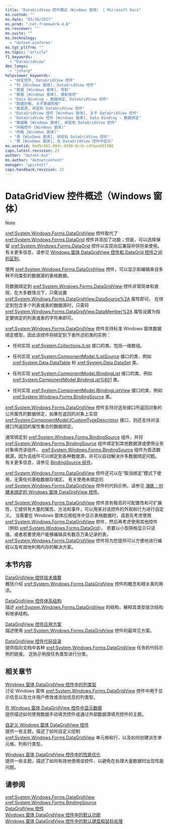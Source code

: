 ```yaml
---
title: "DataGridView 控件概述（Windows 窗体） | Microsoft Docs"
ms.custom: ""
ms.date: "03/30/2017"
ms.prod: ".net-framework-4.6"
ms.reviewer: ""
ms.suite: ""
ms.technology: 
  - "dotnet-winforms"
ms.tgt_pltfrm: ""
ms.topic: "article"
f1_keywords: 
  - "DataGridView"
dev_langs: 
  - "jsharp"
helpviewer_keywords: 
  - "绑定控件, DataGridView 控件"
  - "列 [Windows 窗体], DataGridView 控件"
  - "数据 [Windows 窗体], 导航"
  - "数据 [Windows 窗体], 重新排序"
  - "Data Binding — 数据绑定, DataGridView 控件"
  - "数据网格, 关于数据网格"
  - "数据源, 绑定到 DataGridView 控件"
  - "DataGridView 控件 [Windows 窗体], 关于 DataGridView 控件"
  - "DataGridView 控件 [Windows 窗体], Data Binding — 数据绑定"
  - "数据集 [Windows 窗体], 绑定到 DataGridView 控件"
  - "网格控件 [Windows 窗体]"
  - "网格 [Windows 窗体]"
  - "表 [Windows 窗体], 绑定到 DataGridView 控件"
  - "表 [Windows 窗体], 在 DataGridView 控件中显示"
ms.assetid: 0a45c661-89dc-4390-9cc6-c47eee501488
caps.latest.revision: 23
author: "dotnet-bot"
ms.author: "dotnetcontent"
manager: "wpickett"
caps.handback.revision: 23
---
```

# DataGridView 控件概述（Windows 窗体）
> [!NOTE]
>  <xref:System.Windows.Forms.DataGridView> 控件取代了 <xref:System.Windows.Forms.DataGrid> 控件并添加了功能；但是，可以选择保留 <xref:System.Windows.Forms.DataGrid> 控件以实现向后兼容并供将来使用。  有关更多信息，请参见 [Windows 窗体 DataGridView 控件和 DataGrid 控件之间的区别](../../../../docs/framework/winforms/controls/differences-between-the-windows-forms-datagridview-and-datagrid-controls.md)。  
  
 使用 <xref:System.Windows.Forms.DataGridView> 控件，可以显示和编辑来自多种不同类型的数据源的表格数据。  
  
 将数据绑定到 <xref:System.Windows.Forms.DataGridView> 控件非常简单和直观，在大多数情况下，只需设置 <xref:System.Windows.Forms.DataGridView.DataSource%2A> 属性即可。  在绑定到包含多个列表或表的数据源时，只需将 <xref:System.Windows.Forms.DataGridView.DataMember%2A> 属性设置为指定要绑定的列表或表的字符串即可。  
  
 <xref:System.Windows.Forms.DataGridView> 控件支持标准 Windows 窗体数据绑定模型，因此该控件将绑定到下表所述的类的实例：  
  
-   任何实现 <xref:System.Collections.IList> 接口的类，包括一维数组。  
  
-   任何实现 <xref:System.ComponentModel.IListSource> 接口的类，例如 <xref:System.Data.DataTable> 和 <xref:System.Data.DataSet> 类。  
  
-   任何实现 <xref:System.ComponentModel.IBindingList> 接口的类，例如 <xref:System.ComponentModel.BindingList%601> 类。  
  
-   任何实现 <xref:System.ComponentModel.IBindingListView> 接口的类，例如 <xref:System.Windows.Forms.BindingSource> 类。  
  
 <xref:System.Windows.Forms.DataGridView> 控件支持对这些接口所返回对象的公共属性的数据绑定，如果在返回的对象上实现 <xref:System.ComponentModel.ICustomTypeDescriptor> 接口，则还支持对该接口所返回的属性集合的数据绑定。  
  
 通常绑定到 <xref:System.Windows.Forms.BindingSource> 组件，并将 <xref:System.Windows.Forms.BindingSource> 组件绑定到其他数据源或使用业务对象填充该组件。  <xref:System.Windows.Forms.BindingSource> 组件为首选数据源，因为该组件可以绑定到各种数据源，并可以自动解决许多数据绑定问题。  有关更多信息，请参见 [BindingSource 组件](../../../../docs/framework/winforms/controls/bindingsource-component.md)。  
  
 <xref:System.Windows.Forms.DataGridView> 控件还可以在“取消绑定”模式下使用，无需任何基础数据存储区。  有关使用未绑定的 <xref:System.Windows.Forms.DataGridView> 控件的代码示例，请参见 [演练：创建未绑定的 Windows 窗体 DataGridView 控件](../../../../docs/framework/winforms/controls/walkthrough-creating-an-unbound-windows-forms-datagridview-control.md)。  
  
 <xref:System.Windows.Forms.DataGridView> 控件具有极高的可配置性和可扩展性，它提供有大量的属性、方法和事件，可以用来对该控件的外观和行为进行自定义。  当需要在 Windows 窗体应用程序中显示表格数据时，请首先考虑使用 <xref:System.Windows.Forms.DataGridView> 控件，然后再考虑使用其他控件（例如 <xref:System.Windows.Forms.DataGrid>）。  若要以小型网格显示只读值，或者若要使用户能够编辑具有数百万条记录的表，<xref:System.Windows.Forms.DataGridView> 控件将为您提供可以方便地进行编程以及有效地利用内存的解决方案。  
  
## 本节内容  
 [DataGridView 控件技术摘要](../../../../docs/framework/winforms/controls/datagridview-control-technology-summary-windows-forms.md)  
 概括介绍 <xref:System.Windows.Forms.DataGridView> 控件的概念和相关类的用法。  
  
 [DataGridView 控件体系结构](../../../../docs/framework/winforms/controls/datagridview-control-architecture-windows-forms.md)  
 描述 <xref:System.Windows.Forms.DataGridView> 的结构，解释其类型层次结构和继承结构。  
  
 [DataGridView 控件应用方案](../../../../docs/framework/winforms/controls/datagridview-control-scenarios-windows-forms.md)  
 描述使用 <xref:System.Windows.Forms.DataGridView> 控件的最常见方案。  
  
 [DataGridView 控件代码目录](../../../../docs/framework/winforms/controls/datagridview-control-code-directory-windows-forms.md)  
 提供指向文档中各种 <xref:System.Windows.Forms.DataGridView> 任务的代码示例的链接。  这些示例按任务类型进行分类。  
  
## 相关章节  
 [Windows 窗体 DataGridView 控件中的列类型](../../../../docs/framework/winforms/controls/column-types-in-the-windows-forms-datagridview-control.md)  
 讨论 Windows 窗体 <xref:System.Windows.Forms.DataGridView> 控件中用于显示信息以及允许用户修改或添加信息的列类型。  
  
 [在 Windows 窗体 DataGridView 控件中显示数据](../../../../docs/framework/winforms/controls/displaying-data-in-the-windows-forms-datagridview-control.md)  
 提供描述如何使用数据手动填充控件或通过外部数据源填充控件的主题。  
  
 [自定义 Windows 窗体 DataGridView 控件](../../../../docs/framework/winforms/controls/customizing-the-windows-forms-datagridview-control.md)  
 提供一些主题，描述了如何自定义绘制 <xref:System.Windows.Forms.DataGridView> 单元格和行，以及如何创建派生单元格、列和行类型。  
  
 [Windows 窗体 DataGridView 控件中的性能优化](../../../../docs/framework/winforms/controls/performance-tuning-in-the-windows-forms-datagridview-control.md)  
 提供一些主题，描述了如何有效地使用该控件，以避免在处理大量数据时出现性能问题。  
  
## 请参阅  
 <xref:System.Windows.Forms.DataGridView>   
 <xref:System.Windows.Forms.BindingSource>   
 [DataGridView 控件](../../../../docs/framework/winforms/controls/datagridview-control-windows-forms.md)   
 [Windows 窗体 DataGridView 控件中的默认功能](../../../../docs/framework/winforms/controls/default-functionality-in-the-windows-forms-datagridview-control.md)   
 [Windows 窗体 DataGridView 控件中的默认键盘和鼠标处理](../../../../docs/framework/winforms/controls/default-keyboard-and-mouse-handling-in-the-windows-forms-datagridview-control.md)